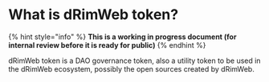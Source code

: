 # What is dRimWeb token?

{% hint style="info" %}
**This is a working in progress document (for internal review before it is ready for public)**
{% endhint %}

dRimWeb token is a DAO governance token, also a utility token to be used in the dRimWeb ecosystem, possibly the open sources created by dRimWeb.
